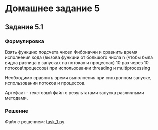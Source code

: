 # Домашнее задание 5

## Задание 5.1

### Формулировка

Взять функцию подсчета чисел Фибоначчи и сравнить время исполнения кода (вызова функции от большого числа n (чтобы была видна разница в запусках на потоках и процессах) 10 раз через 10 потоков\процессов) при использовании threading и multiprocessing

Необходимо сравнить время выполнения при синхронном запуске, использовании потоков и процессов. 

Артефакт - текстовый файл с результатами запуска различными методами.


### Решение

Файл с решением: [task_1.py](task_1.py)

